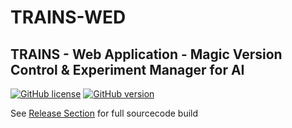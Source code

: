 # TRAINS-WED
## TRAINS - Web Application - Magic Version Control &amp; Experiment Manager for AI

[![GitHub license](https://img.shields.io/github/license/allegroai/trains-web.svg)](https://img.shields.io/github/license/allegroai/trains-web.svg)
[![GitHub version](https://img.shields.io/github/release-pre/allegroai/trains-web.svg)](https://img.shields.io/github/release-pre/allegroai/trains-web.svg)

See [Release Section](https://github.com/allegroai/trains-web/releases) for full sourcecode build
